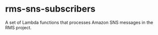 # rms-sns-subscribers
A set of Lambda functions that processes Amazon SNS messages in the RMS project.
